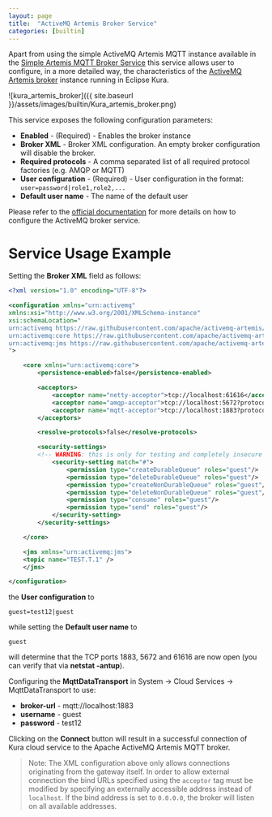 ```yaml
---
layout: page
title:  "ActiveMQ Artemis Broker Service"
categories: [builtin]
---
```


Apart from using the simple ActiveMQ Artemis MQTT instance available in the [Simple Artemis MQTT Broker Service](simple-artemis-mqtt-broker-service.html) this service allows user to configure, in a more detailed way, the characteristics of the [ActiveMQ Artemis broker](https://activemq.apache.org/artemis/index.html) instance running in Eclipse Kura.

![kura_artemis_broker]({{ site.baseurl }}/assets/images/builtin/Kura_artemis_broker.png)

This service exposes the following configuration parameters:

  - **Enabled** - (Required) - Enables the broker instance
  - **Broker XML** - Broker XML configuration. An empty broker configuration will disable the broker.
  - **Required protocols** - A comma separated list of all required protocol factories (e.g. AMQP or MQTT)
  - **User configuration** - (Required) - User configuration in the format: ```user=password|role1,role2,...```
  - **Default user name** - The name of the default user

Please refer to the [official documentation](https://activemq.apache.org/artemis/docs.html) for more details on how to configure the ActiveMQ broker service.

# Service Usage Example
Setting the **Broker XML** field as follows:

```xml
<?xml version="1.0" encoding="UTF-8"?>

<configuration xmlns="urn:activemq"
xmlns:xsi="http://www.w3.org/2001/XMLSchema-instance"
xsi:schemaLocation="
urn:activemq https://raw.githubusercontent.com/apache/activemq-artemis/master/artemis-server/src/main/resources/schema/artemis-server.xsd
urn:activemq:core https://raw.githubusercontent.com/apache/activemq-artemis/master/artemis-server/src/main/resources/schema/artemis-configuration.xsd
urn:activemq:jms https://raw.githubusercontent.com/apache/activemq-artemis/master/artemis-jms-server/src/main/resources/schema/artemis-jms.xsd
">

	<core xmlns="urn:activemq:core">
		<persistence-enabled>false</persistence-enabled>

		<acceptors>
			<acceptor name="netty-acceptor">tcp://localhost:61616</acceptor>
			<acceptor name="amqp-acceptor">tcp://localhost:5672?protocols=AMQP</acceptor>
			<acceptor name="mqtt-acceptor">tcp://localhost:1883?protocols=MQTT</acceptor>
		</acceptors>

		<resolve-protocols>false</resolve-protocols>

		<security-settings>
		<!-- WARNING: this is only for testing and completely insecure -->
			<security-setting match="#">
				<permission type="createDurableQueue" roles="guest"/>
				<permission type="deleteDurableQueue" roles="guest"/>
				<permission type="createNonDurableQueue" roles="guest"/>
				<permission type="deleteNonDurableQueue" roles="guest"/>
				<permission type="consume" roles="guest"/>
				<permission type="send" roles="guest"/>
			</security-setting>
		</security-settings>

	</core>

	<jms xmlns="urn:activemq:jms">
    <topic name="TEST.T.1" />
	</jms>

</configuration>
```

the **User configuration** to

```
guest=test12|guest
```

while setting the **Default user name** to

```
guest
```

will determine that the TCP ports 1883, 5672 and 61616 are now open (you can verify that via **netstat -antup**).

Configuring the **MqttDataTransport** in System -> Cloud Services -> MqttDataTransport to use:

- **broker-url** - mqtt://localhost:1883
- **username** - guest
- **password** - test12

Clicking on the **Connect** button will result in a successful connection of Kura cloud service to the Apache ActiveMQ Artemis MQTT broker.

> Note: The XML configuration above only allows connections originating from the gateway itself. In order to allow external connection the bind URLs specified using the `acceptor` tag must be modified by specifying an externally accessible address instead of `localhost`. If the bind address is set to `0.0.0.0`, the broker will listen on all available addresses.
